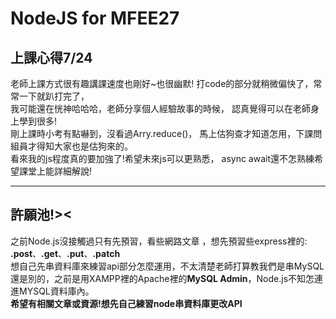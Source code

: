 # NodeJS for MFEE27 

## 上課心得7/24

老師上課方式很有趣講課速度也剛好~也很幽默!
打code的部分就稍微偏快了，常常一下就趴打完了，  
我可能還在恍神哈哈哈，老師分享個人經驗故事的時候，
認真覺得可以在老師身上學到很多!  
剛上課時小考有點嚇到，沒看過Arry.reduce()，
馬上估狗查才知道怎用，下課問組員才得知大家也是估狗來的。  
看來我的js程度真的要加強了!希望未來js可以更熟悉，
async await還不怎熟練希望課堂上能詳細解說!

***
## 許願池!><

之前Node.js沒接觸過只有先預習，看些網路文章
，想先預習些express裡的:
**.post**、**.get**、**.put**、**.patch**  
想自己先串資料庫來練習api部分怎麼運用，不太清楚老師打算教我們是串MySQL還是別的，之前是用XAMPP裡的Apache裡的**MySQL Admin**，Node.js不知怎連進MYSQL資料庫內。  
**希望有相關文章或資源!想先自己練習node串資料庫更改API**




